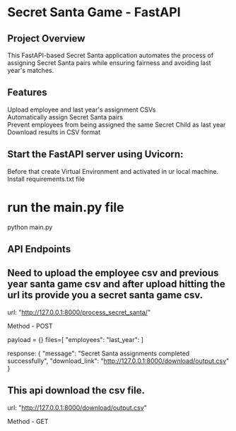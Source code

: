 # Secret Santa Game - FastAPI 

## Project Overview
This FastAPI-based Secret Santa application automates the process of assigning Secret Santa pairs while ensuring fairness and avoiding last year's matches.

## Features
Upload employee and last year's assignment CSVs  
Automatically assign Secret Santa pairs  
Prevent employees from being assigned the same Secret Child as last year  
Download results in CSV format 

## Start the FastAPI server using Uvicorn:
Before that create Virtual Environment and activated in ur local machine.
Install requirements.txt file
# run the main.py file
python main.py

## API Endpoints

## Need to upload the employee csv and previous year santa game csv and after upload hitting the url its provide you a secret santa game csv.

url: "http://127.0.0.1:8000/process_secret_santa/"	

Method - POST

payload = {}
files=[
    "employees":
    "last_year":
]

response:
{
    "message": "Secret Santa assignments completed successfully",
    "download_link": "http://127.0.0.1:8000/download/output.csv"
}

## This api download the csv file.

url: "http://127.0.0.1:8000/download/output.csv"	

Method - GET





